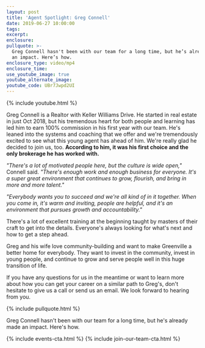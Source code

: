 ```yaml
---
layout: post
title: 'Agent Spotlight: Greg Connell'
date: 2019-06-27 10:00:00
tags:
excerpt:
enclosure:
pullquote: >-
  Greg Connell hasn't been with our team for a long time, but he’s already made
  an impact. Here’s how.
enclosure_type: video/mp4
enclosure_time:
use_youtube_image: true
youtube_alternate_image:
youtube_code: UBr7Jwpd2UI
---
```


{% include youtube.html %}

Greg Connell is a Realtor with Keller Williams Drive. He started in real estate in just Oct 2018, but his tremendous heart for both people and learning has led him to earn 100% commission in his first year with our team. He's leaned into the systems and coaching that we offer and we're tremendously excited to see what this young agent has ahead of him. We're really glad he decided to join us, too. **According to him, it was his first choice and the only brokerage he has worked with.**

*"There's a lot of motivated people here, but the culture is wide open,"* Connell said. *"There's enough work and enough business for everyone. It's a super great environment that continues to grow, flourish, and bring in more and more talent."*

*"Everybody wants you to succeed and we're all kind of in it together. When you come in, it's warm and inviting, people are helpful, and it's an environment that pursues growth and accountability."*

There's a lot of excellent training at the beginning taught by masters of their craft to get into the details. Everyone's always looking for what's next and how to get a step ahead.&nbsp;

Greg and his wife love community-building and want to make Greenville a better home for everybody. They want to invest in the community, invest in young people, and continue to grow and serve people well in this huge transition of life.&nbsp;

If you have any questions for us in the meantime or want to learn more about how you can get your career on a similar path to Greg's, don't hesitate to give us a call or send us an email. We look forward to hearing from you.&nbsp;

{% include pullquote.html %}

Greg Connell hasn't been with our team for a long time, but he's already made an impact. Here's how.

{% include events-cta.html %} {% include join-our-team-cta.html %}